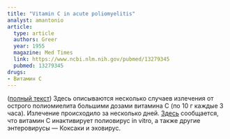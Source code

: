 ```yaml
---
title: "Vitamin C in acute poliomyelitis"
analyst: amantonio
article:
  type: article
  authors: Greer
  year: 1955
  magazine: Med Times
  link: https://www.ncbi.nlm.nih.gov/pubmed/13279345
  pubmed: 13279345
drugs:
- Витамин C
---
```


 ([полный текст](https://www.seanet.com/~alexs/ascorbate/195x/greer-e-medical_times-1955-v83-n11-p1160.htm))
Здесь описываются несколько случаев излечения от острого полиомиелита большими дозами витамина С (по 10 г каждые 3 часа). Излечение происходило за несколько дней.
[Здесь](https://www.ncbi.nlm.nih.gov/pmc/articles/PMC243036/) сообщается, что витамин С инактивирует полиовирус in vitro, а также другие энтеровирусы — Коксаки и эховирус.
